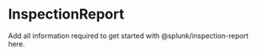 # InspectionReport

Add all information required to get started with @splunk/inspection-report here.
